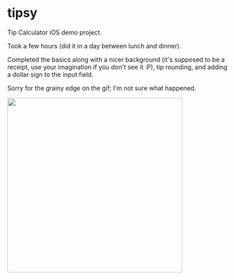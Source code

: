 tipsy
=====

Tip Calculator iOS demo project.

Took a few hours (did it in a day between lunch and dinner).

Completed the basics along with a nicer background (it's supposed to be a receipt, use your imagination if you don't see it :P), tip rounding, and adding a dollar sign to the input field.

Sorry for the grainy edge on the gif; I'm not sure what happened.

<img src="https://raw.githubusercontent.com/d5h/tipsy/master/tipsy.gif" width="398" />
